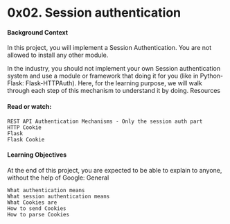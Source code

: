 # 0x02. Session authentication

#### Background Context

In this project, you will implement a Session Authentication. You are not allowed to install any other module.

In the industry, you should not implement your own Session authentication system and use a module or framework that doing it for you (like in Python-Flask: Flask-HTTPAuth). Here, for the learning purpose, we will walk through each step of this mechanism to understand it by doing.
Resources

#### Read or watch:

    REST API Authentication Mechanisms - Only the session auth part
    HTTP Cookie
    Flask
    Flask Cookie

#### Learning Objectives

At the end of this project, you are expected to be able to explain to anyone, without the help of Google:
General

    What authentication means
    What session authentication means
    What Cookies are
    How to send Cookies
    How to parse Cookies

